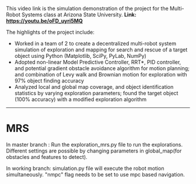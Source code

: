 This video link is the simulation demonstration of the project for the Multi-Robot Systems class at Arizona State University. 
**Link: https://youtu.be/oFD_uyri5MQ**

The highlights of the project include: 
- Worked in a team of 2 to create a decentralized multi-robot system simulation of exploration and mapping for search and rescue of a target object using Python (Matplotlib, SciPy, PyLab, NumPy)
- Adopted non-linear Model Predictive Controller, RRT*, PID controller, and potential gradient obstacle avoidance algorithm for motion planning; and combination of Levy walk and Brownian motion for exploration with 97% object finding accuracy
- Analyzed local and global map coverage, and object identification statistics by varying exploration parameters; found the target object (100% accuracy) with a modified exploration algorithm

---

# MRS

In master branch : Run the exploration_mrs.py file to run the explorations. Different settings are possible by changing parameters in global_map(for obstacles and features to detect).


In working branch: simulation.py  file will execute the robot motion simultaneously. "nmpc" flag needs to be set to use mpc based navigation.
